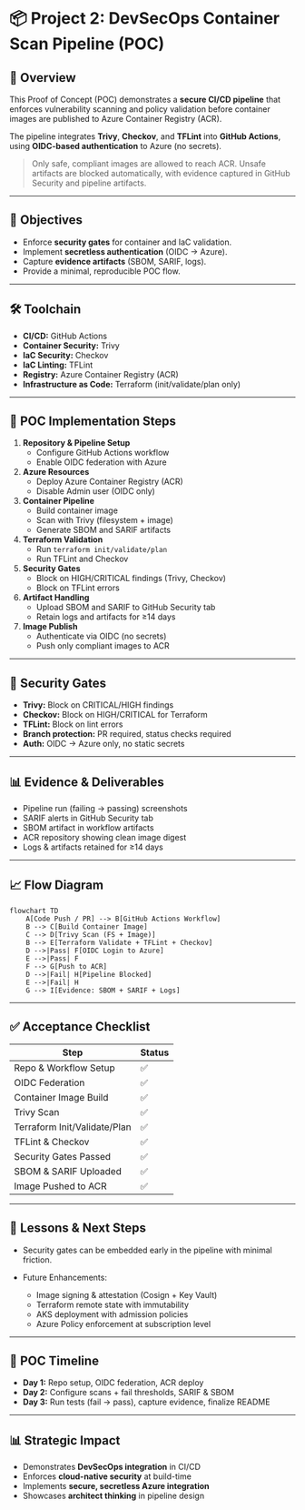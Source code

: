 # 📦 Project 2: DevSecOps Container Scan Pipeline (POC)

## 🧭 Overview
This Proof of Concept (POC) demonstrates a **secure CI/CD pipeline** that enforces vulnerability scanning and policy validation before container images are published to Azure Container Registry (ACR).  

The pipeline integrates **Trivy**, **Checkov**, and **TFLint** into **GitHub Actions**, using **OIDC-based authentication** to Azure (no secrets).  

> Only safe, compliant images are allowed to reach ACR. Unsafe artifacts are blocked automatically, with evidence captured in GitHub Security and pipeline artifacts.

---

## 🚀 Objectives
* Enforce **security gates** for container and IaC validation.
* Implement **secretless authentication** (OIDC → Azure).
* Capture **evidence artifacts** (SBOM, SARIF, logs).
* Provide a minimal, reproducible POC flow.

---

## 🛠️ Toolchain
* **CI/CD:** GitHub Actions
* **Container Security:** Trivy
* **IaC Security:** Checkov
* **IaC Linting:** TFLint
* **Registry:** Azure Container Registry (ACR)
* **Infrastructure as Code:** Terraform (init/validate/plan only)

---

## 📝 POC Implementation Steps
1. **Repository & Pipeline Setup**
   * Configure GitHub Actions workflow
   * Enable OIDC federation with Azure
2. **Azure Resources**
   * Deploy Azure Container Registry (ACR)
   * Disable Admin user (OIDC only)
3. **Container Pipeline**
   * Build container image
   * Scan with Trivy (filesystem + image)
   * Generate SBOM and SARIF artifacts
4. **Terraform Validation**
   * Run `terraform init/validate/plan`
   * Run TFLint and Checkov
5. **Security Gates**
   * Block on HIGH/CRITICAL findings (Trivy, Checkov)
   * Block on TFLint errors
6. **Artifact Handling**
   * Upload SBOM and SARIF to GitHub Security tab
   * Retain logs and artifacts for ≥14 days
7. **Image Publish**
   * Authenticate via OIDC (no secrets)
   * Push only compliant images to ACR

---

## 🔐 Security Gates
* **Trivy:** Block on CRITICAL/HIGH findings
* **Checkov:** Block on HIGH/CRITICAL for Terraform
* **TFLint:** Block on lint errors
* **Branch protection:** PR required, status checks required
* **Auth:** OIDC → Azure only, no static secrets

---

## 📊 Evidence & Deliverables
* Pipeline run (failing → passing) screenshots
* SARIF alerts in GitHub Security tab
* SBOM artifact in workflow artifacts
* ACR repository showing clean image digest
* Logs & artifacts retained for ≥14 days

---

## 📈 Flow Diagram
```mermaid
flowchart TD
    A[Code Push / PR] --> B[GitHub Actions Workflow]
    B --> C[Build Container Image]
    C --> D[Trivy Scan (FS + Image)]
    B --> E[Terraform Validate + TFLint + Checkov]
    D -->|Pass| F[OIDC Login to Azure]
    E -->|Pass| F
    F --> G[Push to ACR]
    D -->|Fail| H[Pipeline Blocked]
    E -->|Fail| H
    G --> I[Evidence: SBOM + SARIF + Logs]
````

---

## ✅ Acceptance Checklist

| Step                         | Status |
| ---------------------------- | ------ |
| Repo & Workflow Setup        | ✅      |
| OIDC Federation              | ✅      |
| Container Image Build        | ✅      |
| Trivy Scan                   | ✅      |
| Terraform Init/Validate/Plan | ✅      |
| TFLint & Checkov             | ✅      |
| Security Gates Passed        | ✅      |
| SBOM & SARIF Uploaded        | ✅      |
| Image Pushed to ACR          | ✅      |

---

## 🧠 Lessons & Next Steps

* Security gates can be embedded early in the pipeline with minimal friction.
* Future Enhancements:

  * Image signing & attestation (Cosign + Key Vault)
  * Terraform remote state with immutability
  * AKS deployment with admission policies
  * Azure Policy enforcement at subscription level

---

## 📅 POC Timeline

* **Day 1:** Repo setup, OIDC federation, ACR deploy
* **Day 2:** Configure scans + fail thresholds, SARIF & SBOM
* **Day 3:** Run tests (fail → pass), capture evidence, finalize README

---

## 📊 Strategic Impact

* Demonstrates **DevSecOps integration** in CI/CD
* Enforces **cloud-native security** at build-time
* Implements **secure, secretless Azure integration**
* Showcases **architect thinking** in pipeline design

```
